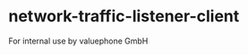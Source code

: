 network-traffic-listener-client
===============================

For internal use by valuephone GmbH
